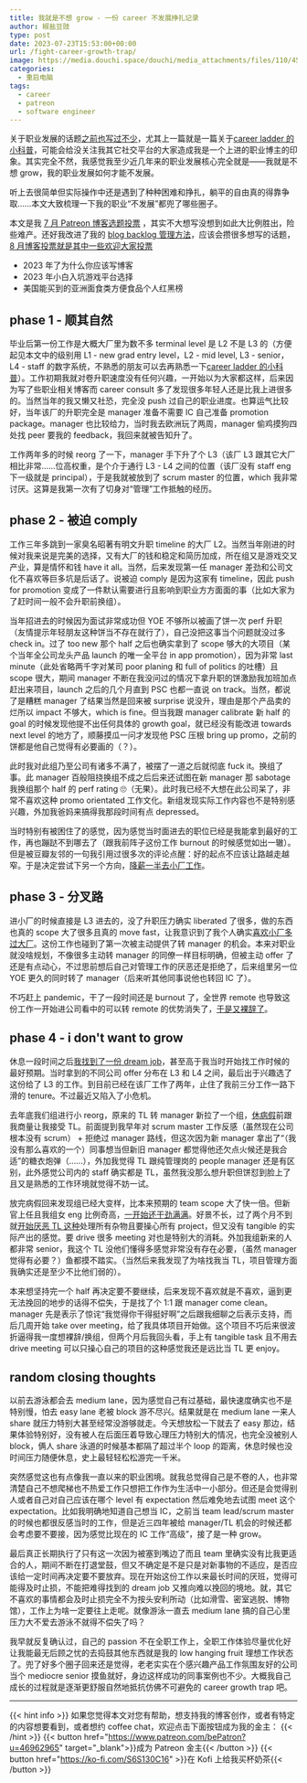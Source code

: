```yaml
---
title: 我就是不想 grow - 一份 career 不发展挣扎记录
author: 椒盐豆豉
type: post
date: 2023-07-23T15:53:00+00:00
url: /fight-career-growth-trap/
image: https://media.douchi.space/douchi/media_attachments/files/110/456/325/166/921/401/original/d6e1091840475fff.png
categories:
  - 重启电脑
tags:
  - career
  - patreon
  - software engineer
---
```


关于职业发展的话题[之前也写过不少](../tags/career/)，尤其上一篇就是一篇关于[career ladder 的小科普](../software-engineer-career-ladder/)，可能会给没关注我其它社交平台的大家造成我是一个上进的职业博主的印象。其实完全不然，我感觉我至少近几年来的职业发展核心完全就是——我就是不想 grow，我的职业发展如何才能不发展。

听上去很简单但实际操作中还是遇到了种种困难和挣扎，躺平的自由真的得靠争取……本文大致梳理一下我的职业“不发展”都兜了哪些圈子。

本文是我 [7 月 Patreon 博客选题投票](https://www.patreon.com/posts/2023-qi-yue-bo-84399357) ，其实不大想写没想到如此大比例胜出，险些难产。还好我改进了我的 [blog backlog 管理方法](https://douchi.space/@mtfront/110765841382819956)，应该会攒很多想写的话题，[8 月博客投票就是其中一些欢迎大家投票](https://www.patreon.com/posts/86550989)

- 2023 年了为什么你应该写博客
- 2023 年小白入坑游戏平台选择
- 美国能买到的亚洲面食类方便食品个人红黑榜

<!--more-->
## phase 1 - 顺其自然
毕业后第一份工作是大概大厂里为数不多 terminal level 是 L2 不是 L3 的（方便起见本文中的级别用 L1 - new grad entry level，L2 - mid level, L3 - senior，L4 - staff 的数字系统，不熟悉的朋友可以去再熟悉一下[career ladder 的小科普](../software-engineer-career-ladder/)）。工作初期我就对卷升职速度没有任何兴趣，一开始以为大家都这样，后来因为写了些职业相关博客而 career consult 多了发现很多年轻人还是比我上进很多的。当然当年的我又懒又社恐，完全没 push 过自己的职业进度。也算运气比较好，当年该厂的升职完全是 manager 准备不需要 IC 自己准备 promotion package。manager 也比较给力，当时我去欧洲玩了两周，manager 偷鸡摸狗四处找 peer 要我的 feedback，我回来就被告知升了。

工作两年多的时候 reorg 了一下，manager 手下升了个 L3（该厂 L3 跟其它大厂相比非常……位高权重，是个介于通行 L3 - L4 之间的位置（该厂没有 staff eng 下一级就是 principal），于是我就被放到了 scrum master 的位置，which 我非常讨厌。这算是我第一次有了切身对“管理”工作抵触的经历。

## phase 2 - 被迫 comply
工作三年多跳到一家臭名昭著有明文升职 timeline 的大厂 L2。当然当年刚进的时候对我来说是完美的选择，又有大厂的钱和稳定和简历加成，所在组又是游戏交叉产业，算是情怀和钱 have it all。当然，后来发现第一任 manager 差劲和公司文化不喜欢等巨多坑是后话了。说被迫 comply 是因为这家有 timeline，因此 push for promotion 变成了一件默认需要进行且影响到职业方方面面的事（比如大家为了赶时间一般不会升职前换组）。

当年招进去的时候因为面试非常成功但 YOE 不够所以被画了饼一次 perf 升职（友情提示年轻朋友这种饼当不存在就行了），自己没把这事当个问题就没过多 check in。过了 too new 那个 half 之后也确实拿到了 scope 够大的大项目（某个当年全公司龙头产品 launch 的唯一全平台 in app promotion），因为非常 last minute（此处省略两千字对某司 poor planing 和 full of politics 的吐槽）且 scope 很大，期间 manager 不断在我没问过的情况下拿升职的饼激励我加班加点赶出来项目，launch 之后的几个月直到 PSC 也都一直说 on track。当然，都说了是糟糕 manager 了结果当然是回来被 surprise 说没升，理由是那个产品卖的烂所以 impact 不够大，which is fine。但当我跟 manager calibrate 新 half 的 goal 的时候发现他提不出任何具体的 growth goal，就已经没有能改进 towards next level 的地方了，顺藤摸瓜一问才发现他 PSC 压根 bring up promo，之前的饼都是他自己觉得有必要画的（？）。

此时我对此组乃至公司有诸多不满了，被摆了一道之后就彻底 fuck it。换组了事。此 manager 百般阻挠换组不成之后后来还试图在新 manager 那 sabotage 我换组那个 half 的 perf rating 🙄️（无果）。此时我已经不大想在此公司呆了，非常不喜欢这种 promo orientated 工作文化。新组发现实际工作内容也不是特别感兴趣，外加我爸妈来搞得我那段时间有点 depressed。

当时特别有被困住了的感觉，因为感觉当时面进去的职位已经是我能拿到最好的工作，再也蹦跶不到哪去了（跟我前阵子这份工作 burnout 的时候感觉如出一辙）。但是被豆瓣友邻的一句我引用过很多次的评论点醒：好的起点不应该让路越走越窄。于是决定尝试下另一个方向，[降薪一半去小厂工作](../why-i-quit-facebook-part-2-whats-next/)。

## phase 3 - 分叉路
进小厂的时候直接是 L3 进去的，没了升职压力确实 liberated 了很多，做的东西也真的 scope 大了很多且真的 move fast，让我意识到了我个人确实[喜欢小厂多过大厂](../startup-vs-fang-difference/)。这份工作也碰到了第一次被主动提供了转 manager 的机会。本来对职业就没啥规划，不像很多主动转 manager 的同僚一样目标明确，但被主动 offer 了还是有点动心，不过思前想后自己对管理工作的厌恶还是拒绝了，后来组里另一位 YOE 更久的同时转了 manager（后来听其他同事说他也转回 IC 了）。

不巧赶上 pandemic，干了一段时间还是 burnout 了，全世界 remote 也导致这份工作一开始进公司看中的可以转 remote 的优势消失了，[于是又裸辞了](../i-quit-again-without-offer-or-deadline/)。

## phase 4 - i don't want to grow
休息一段时间之后[我找到了一份 dream job](../2022-dream-job/)，甚至高于我当时开始找工作时候的最好预期。当时拿到的不同公司 offer 分布在 L3 和 L4 之间，最后出于兴趣选了这份给了 L3 的工作。到目前已经在该厂工作了两年，止住了我前三分工作一路下滑的 tenure。不过最近又陷入了小危机。

去年底我们组进行小 reorg，原来的 TL 转 manager 新拉了一个组，[休病假](../hysterectomy-surgery-review-part-2/)前跟我商量让我接受 TL。前面提到我早年对 scrum master 工作反感（虽然现在公司根本没有 scrum） + 拒绝过 manager 路线，但这次因为新 manager 拿出了“（我没有那么喜欢的一个）同事想当但新旧 manager 都觉得他还欠点火候还是我合适”的糖衣炮弹（……），外加我觉得 TL 跟纯管理岗的 people manager 还是有区别，此外感觉公司内的 staff 确实都是 TL，虽然我没那么想升职但饼怼到脸上了且又是熟悉的工作环境就觉得不妨一试。

放完病假回来发现组已经大变样，比本来预期的 team scope 大了快一倍。但新官上任且我组女 eng 比例奇高，[一开始还干劲满满](https://douchi.space/@mtfront/109794693067309370)。好景不长，过了两个月不到就[开始厌恶 TL 这种](https://douchi.space/@mtfront/110340825693769633)处理所有杂物且要操心所有 project，但又没有 tangible 的实际产出的感觉。要 drive 很多 meeting 对也是特别大的消耗。外加我组新来的人都非常 senior，我这个 TL 没他们懂得多感觉非常没有存在必要，（虽然 manager 觉得有必要？）鱼都摸不踏实。（当然后来我发现了为啥找我当 TL，项目管理方面我确实还是至少不比他们弱的）。

本来想坚持完一个 half 再决定要不要继续，后来发现不喜欢就是不喜欢，逼到更无法挽回的地步的话得不偿失，于是找了个 1:1 跟 manager come clean。manager 先是表示了惊诧“我觉得你干得挺好啊”之后跟我细聊之后表示支持，而后几周开始 take over meeting，给了我具体项目开始做。这个项目不巧后来很波折逼得我一度想裸辞/换组，但两个月后我回头看，手上有 tangible task 且不用去 drive meeting 可以只操心自己的项目的这种感觉我还是远比当 TL 更 enjoy。

## random closing thoughts

以前去游泳都会去 medium lane，因为感觉自己有过基础，最快速度确实也不是特别慢，怕去 easy lane 老被 block 游不尽兴。结果就是在 medium lane 一来人 share 就压力特别大甚至经常没游够就走。今天想放松一下就去了 easy 那边，结果体验特别好，没有被人在后面压着导致心理压力特别大的情况，也完全没被别人 block，俩人 share 泳道的时候基本都隔了超过半个 loop 的距离，休息时候也没时间压力随便休息，史上最轻轻松松游完一千米。

突然感觉这也有点像我一直以来的职业困境。就我总觉得自己是不卷的人，也非常清楚自己不想爬梯也不热爱工作只想把工作作为生活中一小部分。但还是会觉得别人或者自己对自己应该在哪个 level 有 expectation 然后难免地去试图 meet 这个 expectation。比如我明确地知道自己想当 IC，之前当 team lead/scrum master 的时候也都很反感当时的工作，但是近三四年被给 manager/TL 机会的时候还都会考虑要不要接，因为感觉比现在的 IC 工作“高级”，接了是一种 grow。

最后真正长期执行了只有这一次因为被塞到嘴边了而且 team 里确实没有比我更适合的人，期间不断在打退堂鼓，但又不确定是不是只是对新事物的不适应，是否应该给一定时间再决定要不要放弃。现在开始这份工作以来最长时间的厌班，觉得可能得及时止损，不能把难得找到的 dream job 又推向难以挽回的境地。就，其它不喜欢的事情都会及时止损完全不为按头安利所动（比如滑雪、密室逃脱、博物馆），工作上为啥一定要往上走呢。就像游泳一直去 medium lane 搞的自己心里压力大不爱去游泳不就得不偿失了吗？

我早就反复确认过，自己的 passion 不在全职工作上，全职工作体验尽量优化好让我能最无后顾之忧的去捣鼓其他东西就是我的 low hanging fruit 理想工作状态了。兜了好多个圈子回来还是觉得，老老实实在个感兴趣产品工作氛围友好的公司当个 mediocre senior 摸鱼就好，身边这样成功的同事案例也不少。大概我自己成长的过程就是逐渐更舒服自然地抵抗仿佛不可避免的 career growth trap 吧。

---
{{< hint info >}}
如果您觉得本文对您有帮助，想支持我的博客创作，或者有特定的内容想要看到，或者想约 coffee chat，欢迎点击下面按钮成为我的金主：
{{< /hint >}}
{{< button href="https://www.patreon.com/bePatron?u=46962965" target="_blank">}}成为 Patreon 金主{{< /button >}}
{{< button href="https://ko-fi.com/S6S130C16" >}}在 Kofi 上给我买杯奶茶{{< /button >}}
